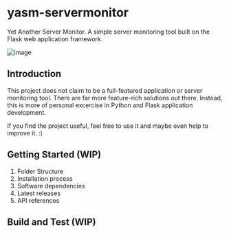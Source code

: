 # yasm-servermonitor
Yet Another Server Monitor. A simple server monitoring tool built on the Flask web application framework.

![image](https://user-images.githubusercontent.com/1324254/170273975-fa0c632b-c8e3-4733-97a9-657a412fab67.png)

## Introduction
This project does not claim to be a full-featured application or server monitoring tool. There are far more feature-rich solutions out there. Instead, this is more of personal excercise in Python and Flask application development.

If you find the project useful, feel free to use it and maybe even help to improve it. :)

## Getting Started (WIP)
1. Folder Structure
2. Installation process
3. Software dependencies
4. Latest releases
5. API references

## Build and Test (WIP)
